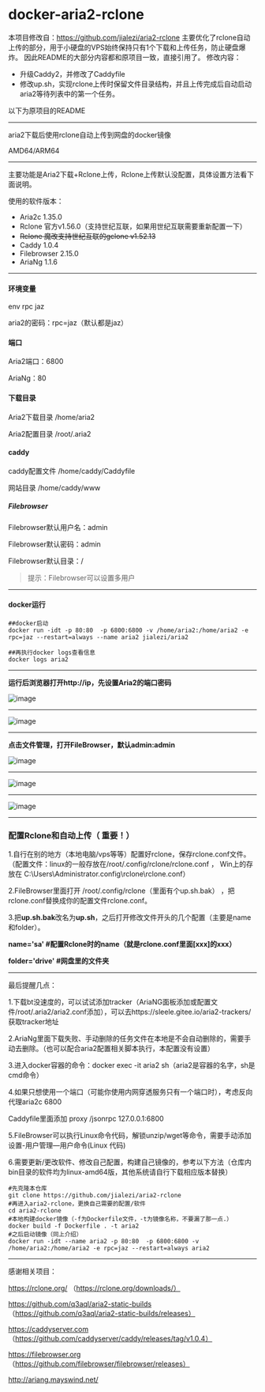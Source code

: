 # docker-aria2-rclone

本项目修改自：https://github.com/jialezi/aria2-rclone
主要优化了rclone自动上传的部分，用于小硬盘的VPS始终保持只有1个下载和上传任务，防止硬盘爆炸。
因此README的大部分内容都和原项目一致，直接引用了。
修改内容：

- 升级Caddy2，并修改了Caddyfile
- 修改up.sh，实现rclone上传时保留文件目录结构，并且上传完成后自动启动aria2等待列表中的第一个任务。

以下为原项目的README

-------------------------------------
aria2下载后使用rclone自动上传到网盘的docker镜像

AMD64/ARM64

-------------------------------------

主要功能是Aria2下载+Rclone上传，Rclone上传默认没配置，具体设置方法看下面说明。

使用的软件版本：

- Aria2c 1.35.0 
- Rclone 官方v1.56.0（支持世纪互联，如果用世纪互联需要重新配置一下）
- ~~Rclone 魔改支持世纪互联的gclone v1.52.13~~
- Caddy 1.0.4
- Filebrowser 2.15.0
- AriaNg 1.1.6

-------------------------------------

#### 环境变量
env rpc jaz

aria2的密码：rpc=jaz（默认都是jaz）

#### 端口
Aria2端口：6800

AriaNg：80

#### 下载目录
Aria2下载目录  /home/aria2

Aria2配置目录 /root/.aria2

#### caddy
caddy配置文件  /home/caddy/Caddyfile

网站目录  /home/caddy/www

##### Filebrowser
Filebrowser默认用户名：admin

Filebrowser默认密码：admin

Filebrowser默认目录：/

> 提示：Filebrowser可以设置多用户

---------------------------------------------

#### docker运行

```
##docker启动
docker run -idt -p 80:80  -p 6800:6800 -v /home/aria2:/home/aria2 -e rpc=jaz --restart=always --name aria2 jialezi/aria2

##再执行docker logs查看信息
docker logs aria2
 ```

--------------------------------------

**运行后浏览器打开http://ip，先设置Aria2的端口密码**

 ![image](https://p.pstatp.com/origin/1376f0002ce22eb236bf8)

--------------------------------------

 ![image](https://i.imgur.com/xSk7NU7.jpg)

-------------------------------------

**点击文件管理，打开FileBrowser，默认admin:admin**

 ![image](https://p.pstatp.com/origin/1388800025805be0f3d6f)

--------------------------------------

 ![image](https://p.pstatp.com/origin/feff0003180f8a3621c8)

--------------------------------------

 ![image](https://p.pstatp.com/origin/138d20000bc8489cf3a8d)


--------------------------------------

### 配置Rclone和自动上传（ 重要！）

1.自行在别的地方（本地电脑/vps等等）配置好rclone，保存rclone.conf文件。
（配置文件：linux的一般存放在/root/.config/rclone/rclone.conf ， Win上的存放在 C:\Users\Administrator\.config\rclone\rclone.conf）

2.FileBrowser里面打开 /root/.config/rclone（里面有个up.sh.bak） ，把rclone.conf替换成你的配置文件rclone.conf。

3.把**up.sh.bak**改名为**up.sh**，之后打开修改文件开头的几个配置（主要是name和folder）。

**name='sa'  #配置Rclone时的name（就是rclone.conf里面[xxx]的xxx）**

**folder='drive'  #网盘里的文件夹**

-------------------------------------
最后提醒几点：

1.下载bt没速度的，可以试试添加tracker（AriaNG面板添加或配置文件/root/.aria2/aria2.conf添加），可以去https://sleele.gitee.io/aria2-trackers/ 获取tracker地址

2.AriaNg里面下载失败、手动删除的任务文件在本地是不会自动删除的，需要手动去删除。（也可以配合aria2配置相关脚本执行，本配置没有设置）

3.进入docker容器的命令：docker exec -it aria2 sh（aria2是容器的名字，sh是cmd命令）

4.如果只想使用一个端口（可能你使用内网穿透服务只有一个端口时），考虑反向代理aria2c 6800

Caddyfile里面添加   proxy /jsonrpc  127.0.0.1:6800

5.FileBrowser可以执行Linux命令代码，解锁unzip/wget等命令，需要手动添加 设置-用户管理—用户命令(Linux 代码)

6.需要更新/更改软件、修改自己配置，构建自己镜像的，参考以下方法（仓库内bin目录的软件均为linux-amd64版，其他系统请自行下载相应版本替换）
```
#先克隆本仓库
git clone https://github.com/jialezi/aria2-rclone
#再进入aria2-rclone，更换自己需要的配置/软件
cd aria2-rclone
#本地构建docker镜像（-f为Dockerfile文件，-t为镜像名称，不要漏了那一点.）
docker build -f Dockerfile . -t aria2
#之后启动镜像（同上介绍）
docker run -idt --name aria2 -p 80:80  -p 6800:6800 -v /home/aria2:/home/aria2 -e rpc=jaz --restart=always aria2
```

--------------------------------------
感谢相关项目：

https://rclone.org/ （https://rclone.org/downloads/）

https://github.com/q3aql/aria2-static-builds （https://github.com/q3aql/aria2-static-builds/releases）

https://caddyserver.com （https://github.com/caddyserver/caddy/releases/tag/v1.0.4）

https://filebrowser.org （https://github.com/filebrowser/filebrowser/releases）

http://ariang.mayswind.net/ 

